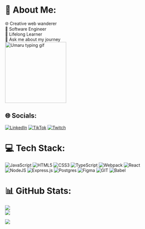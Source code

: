 

# 💫 About Me:

  
🌐 Creative web wanderer<br>🩷 Software Engineer<br>🌱 Lifelong Learner<br>💬 Ask me about my journey<br>
  <img src="https://media.tenor.com/28mUekwjEMsAAAAC/himouto-umaru-chan-umaru.gif" alt="Umaru typing gif" width="200px">
 

## 🌐 Socials:

  
[![LinkedIn](https://img.shields.io/badge/LinkedIn-%230077B5.svg?logo=linkedin&logoColor=white)](https://linkedin.com/in/julieluangpraxay) [![TikTok](https://img.shields.io/badge/TikTok-%23000000.svg?logo=TikTok&logoColor=white)](https://tiktok.com/@jooliekawaii) [![Twitch](https://img.shields.io/badge/Twitch-%239146FF.svg?logo=Twitch&logoColor=white)](https://twitch.tv/joolie) 


# 💻 Tech Stack:

  
![JavaScript](https://img.shields.io/badge/javascript-%23323330.svg?style=for-the-badge&logo=javascript&logoColor=%23F7DF1E) ![HTML5](https://img.shields.io/badge/html5-%23E34F26.svg?style=for-the-badge&logo=html5&logoColor=white) 
![CSS3](https://img.shields.io/badge/css3-%231572B6.svg?style=for-the-badge&logo=css3&logoColor=white)
![TypeScript](https://img.shields.io/badge/typescript-%23007ACC.svg?style=for-the-badge&logo=typescript&logoColor=white) ![Webpack](https://img.shields.io/badge/webpack-%238DD6F9.svg?style=for-the-badge&logo=webpack&logoColor=black) ![React](https://img.shields.io/badge/react-%2320232a.svg?style=for-the-badge&logo=react&logoColor=%2361DAFB) ![NodeJS](https://img.shields.io/badge/node.js-6DA55F?style=for-the-badge&logo=node.js&logoColor=white) ![Express.js](https://img.shields.io/badge/express.js-%23404d59.svg?style=for-the-badge&logo=express&logoColor=%2361DAFB) ![Postgres](https://img.shields.io/badge/postgres-%23316192.svg?style=for-the-badge&logo=postgresql&logoColor=white) ![Figma](https://img.shields.io/badge/figma-%23F24E1E.svg?style=for-the-badge&logo=figma&logoColor=white) ![GIT](https://img.shields.io/badge/Git-fc6d26?style=for-the-badge&logo=git&logoColor=white) ![Babel](https://img.shields.io/badge/Babel-F9DC3e?style=for-the-badge&logo=babel&logoColor=black)


  
# 📊 GitHub Stats:

    
![](https://github-readme-streak-stats.herokuapp.com/?user=julieluangpraxay&theme=dracula&hide_border=false)<br/>
![](https://github-readme-stats.vercel.app/api/top-langs/?username=julieluangpraxay&theme=dracula&hide_border=false&include_all_commits=false&count_private=true&layout=compact)


[![](https://visitcount.itsvg.in/api?id=julieluangpraxay&icon=7&color=10)](https://visitcount.itsvg.in)
